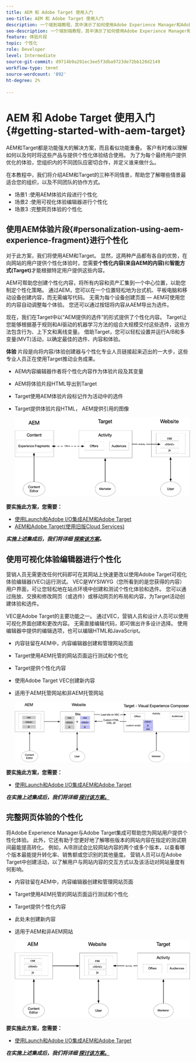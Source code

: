 ```yaml
---
title: AEM 和 Adobe Target 使用入门
seo-title: AEM 和 Adobe Target 使用入门
description: 一个端到端教程，其中演示了如何使用Adobe Experience Manager和Adobe Target创建和提供个性化体验。 在本教程中，您还将了解端到端流程中涉及的不同角色，以及他们如何相互协作
seo-description: 一个端到端教程，其中演示了如何使用Adobe Experience Manager和Adobe Target创建和提供个性化体验。 在本教程中，您还将了解端到端流程中涉及的不同角色，以及他们如何相互协作
feature: 体验片段
topic: 个性化
role: Developer
level: Intermediate
source-git-commit: d9714b9a291ec3ee5f3dba9723de72bb120d2149
workflow-type: tm+mt
source-wordcount: '892'
ht-degree: 2%

---
```



# AEM 和 Adobe Target 使用入门 {#getting-started-with-aem-target}

AEM和Target都是功能强大的解决方案，而且看似功能重叠。 客户有时难以理解如何以及何时将这些产品与提供个性化体验结合使用。 为了为每个最终用户提供优化的体验，您组织内的不同团队应密切合作，并定义谁来做什么。

在本教程中，我们将介绍AEM和Target的三种不同情景，帮助您了解哪些情景最适合您的组织，以及不同团队的协作方式。

* 场景1 :使用AEM体验片段进行个性化
* 场景2 :使用可视化体验编辑器进行个性化
* 场景3 :完整网页体验的个性化

## 使用AEM体验片段{#personalization-using-aem-experience-fragment}进行个性化

对于此方案，我们将使用AEM和Target。 显然，这两种产品都有各自的优势，在向网站的用户提供个性化体验时，您需要&#x200B;**个性化内容(来自AEM的内容)**&#x200B;和&#x200B;**智能方式(Target)**&#x200B;才能根据特定用户提供这些内容。

AEM可帮助您创建个性化内容，将所有内容和资产汇集到一个中心位置，以助您制定个性化策略。 通过AEM，您可以在一个位置轻松地为台式机、平板电脑和移动设备创建内容，而无需编写代码。 无需为每个设备创建页面 — AEM可使用您的内容自动调整每个体验。 您还可以通过按钮将内容从AEM导出为选件。

现在，我们在Target中以“AEM提供的选件”的形式提供了个性化内容。 Target让您能够根据基于规则和AI驱动的机器学习方法的组合大规模交付这些选件，这些方法包含行为、上下文和离线变量。  借助Target，您可以轻松设置并运行A/B和多变量(MVT)活动，以确定最佳的选件、内容和体验。

**体验** 片段是向将内容/体验创建器与个性化专业人员链接起来迈出的一大步，这些专业人员正在使用Target推动业务成果。

* AEM内容编辑器作者将个性化内容作为体验片段及其变量
* AEM将体验片段HTML导出到Target &#x200B;
* Target使&#x200B;用AEM体验片段标记作为活动中的选件
* Target提供体验片段HTML， AEM提供引用的图像

   ![使用体验片段图进行个性化](assets/personalization-use-case-1/use-case-1-diagram.png)

**要实施此方案，您需要：**

* [使用Launch和Adobe I/O集成AEM和Adobe Target](./implementation.md#integrating-aem-target-options)
* [AEM和Adobe Target(使用旧版Cloud Services)](./implementation.md#integrating-aem-target-options)

***实施上述集成后，我们将详细 [探索该方案](./personalization-use-case-1.md)。***

## 使用可视化体验编辑器进行个性化

营销人员无需更改任何代码即可在其网站上快速更改以使用Adobe Target可视化体验编辑器(VEC)运行测试。 VEC是WYSIWYG（您所看到的是您获得的内容）用户界面，可让您轻松地在站点环境中创建和测试个性化体验和选件。 您可以通过拖放、交换和修改网页（或选件）或移动网页的布局和内容，为Target活动创建体验和选件。

VEC是Adobe Target的主要功能之一。 通过VEC，营销人员和设计人员可以使用可视化界面创建和更改内容。 无需直接编辑代码，即可做出许多设计选择。 使用编辑器中提供的编辑选项，也可以编辑HTML和JavaScript。

* 内容驻留在AEM中，内容编辑器创建和管理网站页面
* Target使用AEM托管的网站页面运行测试和个性化
* Target提供个性化内容
* 使用Adobe Target VEC创建新内容
* 适用于AEM托管网站和非AEM托管网站

   ![使用可视化体验编辑器进行个性化的图表](assets/personalization-use-case-3/use-case-diagram-3.png)

**要实施此方案，您需要：**

* [使用Launch和Adobe I/O集成AEM和Adobe Target](./implementation.md#integrating-aem-target-options)

***在实施上述集成后，我们将详细 [探讨该方案。](./personalization-use-case-3.md)***

## 完整网页体验的个性化

将Adobe Experience Manager与Adobe Target集成可帮助您为网站用户提供个性化体验。 此外，它还有助于您更好地了解哪些版本的网站内容在指定的测试期间最能提高转化。 例如，A/B测试会比较网站内容的两个或多个版本，以查看哪个版本最能提升转化率、销售额或您识别的其他量度。 营销人员可以在Adobe Target中创建活动，以了解用户与网站内容的交互方式以及该活动对网站量度有何影响。

* 内容驻留在AEM中，内容编辑器创建和管理网站页面
* Target使用AEM托管的网站页面运行测试和个性化
* Target提供个性化内容
* 此处未创建新内容
* 适用于AEM和非AEM网站

   ![图表](assets/personalization-use-case-2/use-case-2-diagram.png)

**要实施此方案，您需要：**

* [使用Launch和Adobe I/O集成AEM和Adobe Target](./implementation.md#integrating-aem-target-options)

***在实施上述集成后，我们将详细 [探讨该方案。](./personalization-use-case-2.md)***
